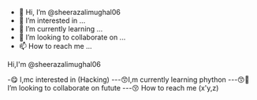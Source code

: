 - 👋 Hi, I’m @sheerazalimughal06
- 👀 I’m interested in ...
- 🌱 I’m currently learning ...
- 💞️ I’m looking to collaborate on ...
- 📫 How to reach me ...

<!---
sheerazalimughal06/sheerazalimughal06 is a ✨ special ✨ repository because its `README.md` (this file) appears on your GitHub profile.
You can click the Preview link to take a look at your changes.
--->Hi,I'm @sheerazalimughal06
-😋 I,mc interested in (Hacking)
---😙I,m currently learning phython
---😙🤠 I’m looking to collaborate on futute
---😚 How to reach me (x'y,z)

